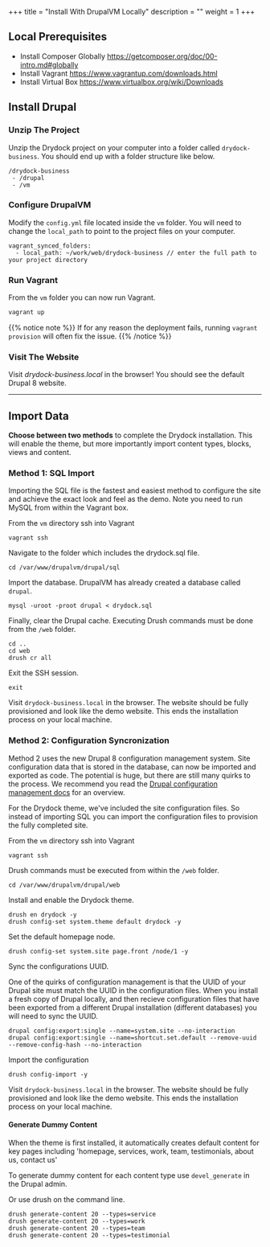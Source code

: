 +++
title = "Install With DrupalVM Locally"
description = ""
weight = 1
+++

## Local Prerequisites

* Install Composer Globally https://getcomposer.org/doc/00-intro.md#globally
* Install Vagrant https://www.vagrantup.com/downloads.html
* Install Virtual Box https://www.virtualbox.org/wiki/Downloads

## Install Drupal

### Unzip The Project

Unzip the Drydock project on your computer into a folder called `drydock-business`. You should end up with a folder structure like below.  

```
/drydock-business
 - /drupal
 - /vm
```

### Configure DrupalVM

Modify the `config.yml` file located inside the `vm` folder. You will need to change the `local_path` to point to the project files on your computer.

```
vagrant_synced_folders:
  - local_path: ~/work/web/drydock-business // enter the full path to your project directory
```

### Run Vagrant

From the `vm` folder you can now run Vagrant.

```bash
vagrant up
```
{{% notice note %}}
If for any reason the deployment fails, running `vagrant provision` will often fix the issue.
{{% /notice %}}


### Visit The Website

Visit _drydock-business.local_ in the browser! You should see the default Drupal 8 website.

___

## Import Data
**Choose between two methods** to complete the Drydock installation. This will enable the theme, but more importantly import content types, blocks, views and content.

### Method 1: SQL Import

Importing the SQL file is the fastest and easiest method to configure the site and achieve the exact look and feel as the demo. Note you need to run MySQL from within the Vagrant box.

From the `vm` directory ssh into Vagrant

``` 
vagrant ssh
```

Navigate to the folder which includes the drydock.sql file.

```
cd /var/www/drupalvm/drupal/sql
```

Import the database. DrupalVM has already created a database called `drupal`.

```
mysql -uroot -proot drupal < drydock.sql
```

Finally, clear the Drupal cache. Executing Drush commands must be done from the `/web` folder.


```
cd ..
cd web
drush cr all
```

Exit the SSH session.

```
exit
```

Visit `drydock-business.local` in the browser. The website should be fully provisioned and look like the demo website. This ends the installation process on your local machine.



### Method 2: Configuration Syncronization

Method 2 uses the new Drupal 8 configuration management system. Site configuration data that is stored in the database, can now be imported and exported as code. The potential is huge, but there are still many quirks to the process. We recommend you read the 
[Drupal configuration management docs](https://www.drupal.org/docs/8/configuration-management) for an overview.

For the Drydock theme, we've included the site configuration files. So instead of importing SQL you can import the configuration files to provision the fully completed site.


From the `vm` directory ssh into Vagrant

``` 
vagrant ssh
```

Drush commands must be executed from within the `/web` folder. 

```
cd /var/www/drupalvm/drupal/web
```

Install and enable the Drydock theme.

```
drush en drydock -y
drush config-set system.theme default drydock -y
```

Set the default homepage node. 

``` 
drush config-set system.site page.front /node/1 -y
```

Sync the configurations UUID.

One of the quirks of configuration management is that the UUID of your Drupal site must match the UUID in the configuration files. When you install a fresh copy of Drupal locally, and then recieve configuration files that have been exported from a different Drupal installation (different databases) you will need to sync the UUID.

```
drupal config:export:single --name=system.site --no-interaction
drupal config:export:single --name=shortcut.set.default --remove-uuid --remove-config-hash --no-interaction
```

Import the configuration

```
drush config-import -y
```

Visit `drydock-business.local` in the browser. The website should be fully provisioned and look like the demo website. This ends the installation process on your local machine.

#### Generate Dummy Content

When the theme is first installed, it automatically creates default content for key pages including 'homepage, services, work, team, testimonials, about us, contact us'

To generate dummy content for each content type use `devel_generate` in the Drupal admin.

Or use drush on the command line.

```
drush generate-content 20 --types=service
drush generate-content 20 --types=work
drush generate-content 20 --types=team
drush generate-content 20 --types=testimonial
```




